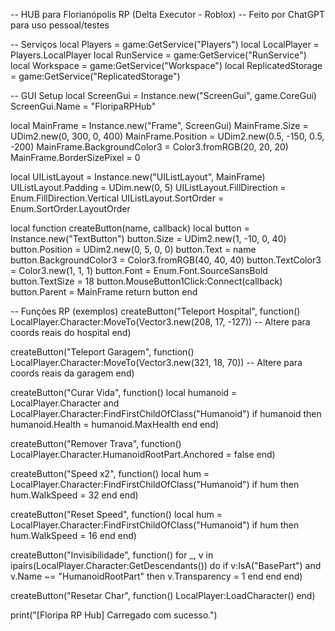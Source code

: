-- HUB para Florianópolis RP (Delta Executor - Roblox) -- Feito por ChatGPT para uso pessoal/testes

-- Serviços local Players = game:GetService("Players") local LocalPlayer = Players.LocalPlayer local RunService = game:GetService("RunService") local Workspace = game:GetService("Workspace") local ReplicatedStorage = game:GetService("ReplicatedStorage")

-- GUI Setup local ScreenGui = Instance.new("ScreenGui", game.CoreGui) ScreenGui.Name = "FloripaRPHub"

local MainFrame = Instance.new("Frame", ScreenGui) MainFrame.Size = UDim2.new(0, 300, 0, 400) MainFrame.Position = UDim2.new(0.5, -150, 0.5, -200) MainFrame.BackgroundColor3 = Color3.fromRGB(20, 20, 20) MainFrame.BorderSizePixel = 0

local UIListLayout = Instance.new("UIListLayout", MainFrame) UIListLayout.Padding = UDim.new(0, 5) UIListLayout.FillDirection = Enum.FillDirection.Vertical UIListLayout.SortOrder = Enum.SortOrder.LayoutOrder

local function createButton(name, callback) local button = Instance.new("TextButton") button.Size = UDim2.new(1, -10, 0, 40) button.Position = UDim2.new(0, 5, 0, 0) button.Text = name button.BackgroundColor3 = Color3.fromRGB(40, 40, 40) button.TextColor3 = Color3.new(1, 1, 1) button.Font = Enum.Font.SourceSansBold button.TextSize = 18 button.MouseButton1Click:Connect(callback) button.Parent = MainFrame return button end

-- Funções RP (exemplos) createButton("Teleport Hospital", function() LocalPlayer.Character:MoveTo(Vector3.new(208, 17, -127)) -- Altere para coords reais do hospital end)

createButton("Teleport Garagem", function() LocalPlayer.Character:MoveTo(Vector3.new(321, 18, 70)) -- Altere para coords reais da garagem end)

createButton("Curar Vida", function() local humanoid = LocalPlayer.Character and LocalPlayer.Character:FindFirstChildOfClass("Humanoid") if humanoid then humanoid.Health = humanoid.MaxHealth end end)

createButton("Remover Trava", function() LocalPlayer.Character.HumanoidRootPart.Anchored = false end)

createButton("Speed x2", function() local hum = LocalPlayer.Character:FindFirstChildOfClass("Humanoid") if hum then hum.WalkSpeed = 32 end end)

createButton("Reset Speed", function() local hum = LocalPlayer.Character:FindFirstChildOfClass("Humanoid") if hum then hum.WalkSpeed = 16 end end)

createButton("Invisibilidade", function() for _, v in ipairs(LocalPlayer.Character:GetDescendants()) do if v:IsA("BasePart") and v.Name ~= "HumanoidRootPart" then v.Transparency = 1 end end end)

createButton("Resetar Char", function() LocalPlayer:LoadCharacter() end)

print("[Floripa RP Hub] Carregado com sucesso.")

